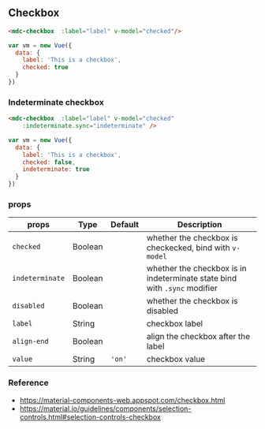 
## Checkbox

```html
<mdc-checkbox  :label="label" v-model="checked"/>
```

```javascript
var vm = new Vue({
  data: {
    label: 'This is a checkbox',
    checked: true
  }
})
```

### Indeterminate checkbox
```html
<mdc-checkbox  :label="label" v-model="checked"
    :indeterminate.sync="indeterminate" />
```

```javascript
var vm = new Vue({
  data: {
    label: 'This is a checkbox',
    checked: false,
    indeterminate: true
  }
})
```


### props

| props | Type | Default | Description |
|-------|------|---------|-------------|
|`checked`|Boolean|| whether the checkbox is checkecked, bind with `v-model` |
|`indeterminate`|Boolean|| whether the checkbox is in indeterminate state bind with `.sync` modifier | |
|`disabled`| Boolean|| whether the checkbox is disabled |
|`label`| String|| checkbox label |
|`align-end`| Boolean|| align the checkbox after the label |
|`value`|String| `'on'`| checkbox value |


### Reference
- https://material-components-web.appspot.com/checkbox.html
- https://material.io/guidelines/components/selection-controls.html#selection-controls-checkbox
